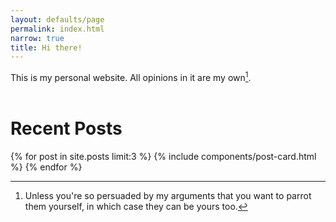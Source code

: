 ```yaml
---
layout: defaults/page
permalink: index.html
narrow: true
title: Hi there!
---
```

This is my personal website. All opinions in it are my
own[^opinions].  
<br />

[^opinions]:
    Unless you're so persuaded by my arguments that you want to parrot them
    yourself, in which case they can be yours too.

# Recent Posts

{% for post in site.posts limit:3 %}
{% include components/post-card.html %}
{% endfor %}


